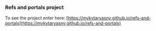 ### Refs and portals project

To see the project enter here: [https://mykytaryasny.github.io/refs-and-portals](https://mykytaryasny.github.io/refs-and-portals)
